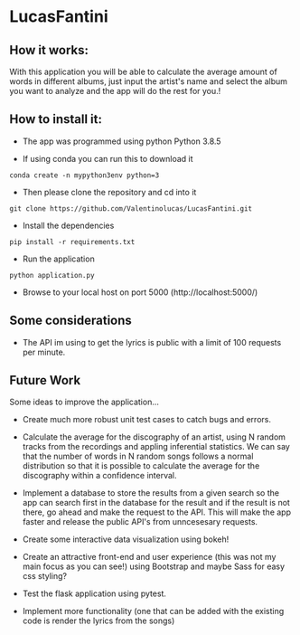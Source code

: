 # LucasFantini

## How it works:
With this application you will be able to calculate the average amount of words in different albums, just input the artist's name and select the album you want to analyze and the app will do the rest for you.!

## How to install it:

* The app was programmed using python Python 3.8.5 

* If using conda you can run this to download it

`conda create -n mypython3env python=3`
* Then please clone the repository and cd into it

`git clone https://github.com/Valentinolucas/LucasFantini.git`

* Install the dependencies

`pip install -r requirements.txt`

* Run the application

`python application.py`

* Browse to your local host on port 5000 (http://localhost:5000/)

## Some considerations
* The API im using to get the lyrics is public with a limit of 100 requests per minute.

## Future Work
Some ideas to improve the application...

* Create much more robust unit test cases to catch bugs and errors.

* Calculate the average for the discography of an artist, using N random tracks from the recordings and appling inferential statistics. We can say that the number of words in N random songs follows a normal distribution so that it is possible to calculate the average for the discography within a confidence interval.

* Implement a database to store the results from a given search so the app can search first in the database for the result and if the result is not there, go ahead and make the request to the API. This will make the app faster and release the public API's from unncesesary requests.

* Create some interactive data visualization using bokeh!

* Create an attractive front-end and user experience (this was not my main focus as you can see!) using Bootstrap and maybe Sass for easy css styling?

* Test the flask application using pytest.

* Implement more functionality (one that can be added with the existing code is render the lyrics from the songs)



